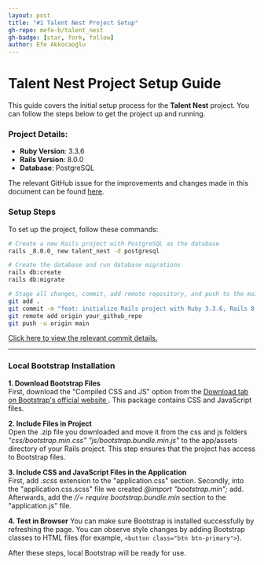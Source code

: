 ```yaml
---
layout: post
title: "#1 Talent Nest Project Setup"
gh-repo: mefe-b/talent_nest
gh-badge: [star, fork, follow]
author: Efe Akkocaoğlu
---
```


# Talent Nest Project Setup Guide

This guide covers the initial setup process for the **Talent Nest** project. You can follow the steps below to get the project up and running.

### Project Details:

- **Ruby Version**: 3.3.6
- **Rails Version**: 8.0.0
- **Database**: PostgreSQL

The relevant GitHub issue for the improvements and changes made in this document can be found [here](https://github.com/mefe-b/talent_nest/issues/1).

### Setup Steps

To set up the project, follow these commands:

```bash
# Create a new Rails project with PostgreSQL as the database
rails _8.0.0_ new talent_nest -d postgresql

# Create the database and run database migrations
rails db:create
rails db:migrate

# Stage all changes, commit, add remote repository, and push to the main branch
git add .
git commit -m "feat: initialize Rails project with Ruby 3.3.6, Rails 8, and PostgreSQL"
git remote add origin your_github_repo
git push -u origin main
```

[Click here to view the relevant commit details.](https://github.com/mefe-b/talent_nest/commit/8c0c7b4233087a1a5863205015201b08aff5b217)

---

### Local Bootstrap Installation

**1. Download Bootstrap Files** <br>
First, download the "Compiled CSS and JS" option from the [Download tab on Bootstrap's official website ](https://getbootstrap.com/docs/5.3/getting-started/download/). This package contains CSS and JavaScript files.

**2. Include Files in Project** <br>
Open the .zip file you downloaded and move it from the css and js folders *"css/bootstrap.min.css"* *"js/bootstrap.bundle.min.js"* to the app/assets directory of your Rails project. This step ensures that the project has access to Bootstrap files.

**3. Include CSS and JavaScript Files in the Application** <br>
First, add *.scss* extension to the "application.css" section.
Secondly, into the "application.css.scss" file we created *@import "bootstrap.min";*
add. Afterwards, add the *//= require bootstrap.bundle.min* section to the "application.js" file.

**4. Test in Browser**
You can make sure Bootstrap is installed successfully by refreshing the page. You can observe style changes by adding Bootstrap classes to HTML files (for example, `<button class="btn btn-primary">`).

After these steps, local Bootstrap will be ready for use.
